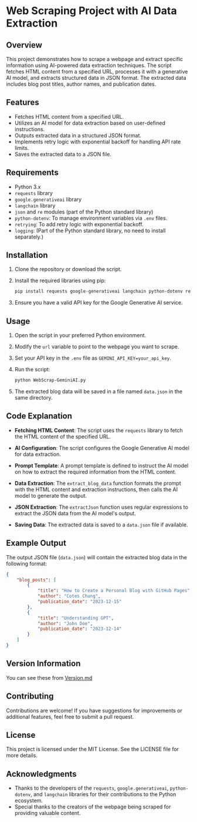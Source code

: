 # Web Scraping Project with AI Data Extraction

## Overview

This project demonstrates how to scrape a webpage and extract specific information using AI-powered data extraction techniques. The script fetches HTML content from a specified URL, processes it with a generative AI model, and extracts structured data in JSON format. The extracted data includes blog post titles, author names, and publication dates.

## Features

- Fetches HTML content from a specified URL.
- Utilizes an AI model for data extraction based on user-defined instructions.
- Outputs extracted data in a structured JSON format.
- Implements retry logic with exponential backoff for handling API rate limits.
- Saves the extracted data to a JSON file.

## Requirements

- Python 3.x
- `requests` library
- `google.generativeai` library
- `langchain` library
- `json` and `re` modules (part of the Python standard library)
- `python-dotenv`: To manage environment variables via `.env` files.
- `retrying`: To add retry logic with exponential backoff.
- `logging`: (Part of the Python standard library, no need to install separately.)

## Installation

1. Clone the repository or download the script.
2. Install the required libraries using pip:

   ```bash
   pip install requests google-generativeai langchain python-dotenv retrying
   ```

3. Ensure you have a valid API key for the Google Generative AI service.

## Usage

1. Open the script in your preferred Python environment.
2. Modify the `url` variable to point to the webpage you want to scrape.
3. Set your API key in the `.env` file as `GEMINI_API_KEY=your_api_key`.
4. Run the script:

   ```bash
   python WebScrap-GeminiAI.py
   ```

5. The extracted blog data will be saved in a file named `data.json` in the same directory.

## Code Explanation

- **Fetching HTML Content**: The script uses the `requests` library to fetch the HTML content of the specified URL.
  
- **AI Configuration**: The script configures the Google Generative AI model for data extraction.

- **Prompt Template**: A prompt template is defined to instruct the AI model on how to extract the required information from the HTML content.

- **Data Extraction**: The `extract_blog_data` function formats the prompt with the HTML content and extraction instructions, then calls the AI model to generate the output.

- **JSON Extraction**: The `extractJson` function uses regular expressions to extract the JSON data from the AI model's output.

- **Saving Data**: The extracted data is saved to a `data.json` file if available.

## Example Output

The output JSON file (`data.json`) will contain the extracted blog data in the following format:

```json
{
    "blog_posts": [
        {
            "title": "How to Create a Personal Blog with GitHub Pages",
            "author": "Cotes Chung",
            "publication_date": "2023-12-15"
        },
        {
            "title": "Understanding GPT",
            "author": "John Doe",
            "publication_date": "2023-12-14"
        }
    ]
}
```

## Version Information

You can see these from [Version.md](Version.md)

## Contributing

Contributions are welcome! If you have suggestions for improvements or additional features, feel free to submit a pull request.

## License

This project is licensed under the MIT License. See the LICENSE file for more details.

## Acknowledgments

- Thanks to the developers of the `requests`, `google.generativeai`, `python-dotenv`, and `langchain` libraries for their contributions to the Python ecosystem.
- Special thanks to the creators of the webpage being scraped for providing valuable content.